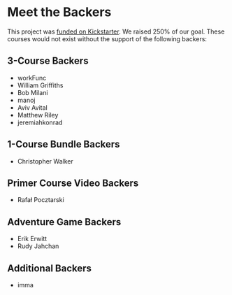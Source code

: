 Meet the Backers
================

This project was [funded on Kickstarter](https://www.kickstarter.com/projects/ericelliott/learn-javascript). We raised 250% of our goal. These courses would not exist without the support of the following backers:

## 3-Course Backers
* workFunc
* William Griffiths
* Bob Milani
* manoj
* Aviv Avital
* Matthew Riley
* jeremiahkonrad


## 1-Course Bundle Backers
* Christopher Walker


## Primer Course Video Backers

* Rafał Pocztarski


## Adventure Game Backers

* Erik Erwitt
* Rudy Jahchan


## Additional Backers

* imma
